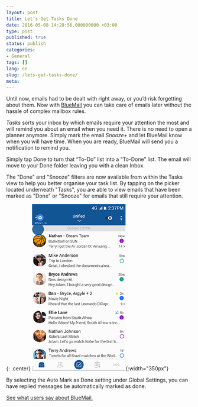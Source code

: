 ```yaml
---
layout: post
title: Let's Get Tasks Done
date: 2016-05-08 14:28:56.000000000 +03:00
type: post
published: true
status: publish
categories:
- General
tags: []
lang: en
slug: /lets-get-tasks-done/
meta:
---
```


Until now, emails had to be dealt with right away, or you’d risk forgetting about them. Now with [BlueMail](http://bluemail.me) you can take care of emails later without the hassle of complex mailbox rules.

*Tasks* sorts your inbox by which emails require your attention the most and will remind you about an email when you need it. There is no need to open a planner anymore. Simply mark the email *Snooze+* and let BlueMail know when you will have time. When you are ready, BlueMail will send you a notification to remind you.

Simply tap Done to turn that “To-Do” list into a “To-Done” list. The email will move to your Done folder leaving you with a clean Inbox.

The "Done" and "Snooze" filters are now available from within the Tasks view to help you better organise your task list. By tapping on the picker located underneath "Tasks", you are able to view emails that have been marked as "Done" or "Snooze" for emails that still require your attention.

{: .center}
![Done](/assets/BlueMail_Tip_Tasks_Done.gif){:width="350px"}

By selecting the Auto Mark as Done setting under Global Settings, you can have replied messages be automatically marked as done.

[See what users say about BlueMail.](http://bluemailreviews.com)